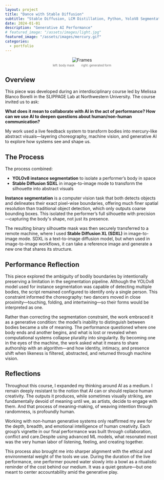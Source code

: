 ```yaml
---
layout: project
title: "Dance with Stable Diffusion"
subtitle: "Stable Diffusion, LCM Distillation, Python, YoloV8 Segmentation, OpenCV, Isadora"
date: 2024-01-01
description: "Generative AI Performance"
# featured_image: "/assets/images/light.jpg" 
featured_image: "/assets/images/mercury.gif"
categories:
  - portfolio
---
```

<div style="display: flex; flex-direction: column; align-items: center; text-align: center;">
  <img src="{{site.baseurl}}/assets/images/side_by_side.gif" alt="Frames" style="max-width: 100%; height: auto;" />
  <div style="font-size: 0.7em; color: #666; margin-top: 4px;">
          left: body mask       
    right: generated form
  </div>
</div>

## Overview 
This piece was developed during an interdisciplinary course led by Melissa Blanco Borelli in the SLIPPAGE Lab at Northwestern University. The course invited us to ask:

**What does it mean to collaborate with AI in the act of performance? How can we use AI to deepen questions about human/non-human communication?**

My work used a live feedback system to transform bodies into mercury-like abstract visuals—layering choreography, machine vision, and generative AI to explore how systems see and shape us.


## The Process 
The process combined:
- **YOLOv8 instance segmentation** to isolate a performer’s body in space
- **Stable Diffusion SDXL** in image-to-image mode to transform the silhouette into abstract visuals 

**Instance segmentation** is a computer vision task that both detects objects and delineates their exact pixel-wise boundaries, offering much finer spatial resolution than traditional object detection, which only outputs coarse bounding boxes. This isolated the performer’s full silhouette with precision—capturing the body's shape, not just its presence.

The resulting binary silhouette mask was then securely transferred to a remote machine, where I used **Stable Diffusion XL (SDXL)** in image-to-image mode. SDXL is a text-to-image diffusion model, but when used in image-to-image workflows, it can take a reference image and generate a new one that shares its structure.


## Performance Reflection
This piece explored the ambiguity of bodily boundaries by intentionally preserving a limitation in the segmentation pipeline. Although the YOLOv8 model used for instance segmentation was capable of detecting multiple bodies, the script remained configured to identify only a single person. This constraint informed the choreography: two dancers moved in close proximity—touching, folding, and intertwining—so their forms would be interpreted as one.

Rather than correcting the segmentation constraint, the work embraced it as a generative condition: the model’s inability to distinguish between bodies became a site of meaning. The performance questioned where one body ends and another begins, and what is lost or revealed when computational systems collapse plurality into singularity. By becoming one in the eyes of the machine, the work asked what it means to share authorship with an algorithm—and how identity, intimacy, and presence shift when likeness is filtered, abstracted, and returned through machine vision.


## Reflections
Throughout this course, I expanded my thinking around AI as a medium. I remain deeply resistant to the notion that AI can or should replace human creativity. The outputs it produces, while sometimes visually striking, are fundamentally devoid of meaning until we, as artists, decide to engage with them. And that process of meaning-making, of weaving intention through randomness, is profoundly human.

Working with non-human generative systems only reaffirmed my awe for the depth, breadth, and emotional intelligence of human creativity. Each group’s vignette in our final performance was built through collaboration, conflict and care.Despite using advanced ML models, what resonated most was the very human labor of listening, feeling, and creating together.

This process also brought me into sharper alignment with the ethical and environmental weight of the tools we use. During the duration of the live performance, one performer poured water slowly into a bowl as a ritualistic reminder of the cost behind our medium. It was a quiet gesture—but one meant to center accountability amid the generative play.